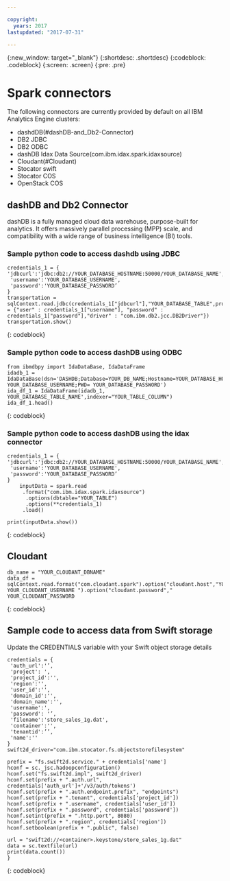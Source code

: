```yaml
---

copyright:
  years: 2017
lastupdated: "2017-07-31"

---
```


<!-- Attribute definitions -->
{:new_window: target="_blank"}
{:shortdesc: .shortdesc}
{:codeblock: .codeblock}
{:screen: .screen}
{:pre: .pre}

#  Spark connectors
The following connectors are currently provided by default on all IBM Analytics Engine clusters:

 * dashdDB(#dashDB-and_Db2-Connector)
  * DB2 JDBC
  * DB2 ODBC
  * dashDB Idax Data Source(com.ibm.idax.spark.idaxsource)
 * Cloudant(#Cloudant)
 * Stocator swift
 * Stocator COS
 * OpenStack COS

## dashDB and Db2 Connector

dashDB is a fully managed cloud data warehouse, purpose-built for analytics. It offers massively parallel processing (MPP) scale, and compatibility with a wide range of business intelligence (BI) tools.

### Sample python code to access dashdb using JDBC
```
credentials_1 = {
'jdbcurl':'jdbc:db2://YOUR_DATABASE_HOSTNAME:50000/YOUR_DATABASE_NAME',
 'username':'YOUR_DATABASE_USERNAME',
 'password':'YOUR_DATABASE_PASSWORD’
}
transportation = sqlContext.read.jdbc(credentials_1["jdbcurl"],"YOUR_DATABASE_TABLE",properties = {"user" : credentials_1["username"], "password" : credentials_1["password"],"driver" : "com.ibm.db2.jcc.DB2Driver"})
transportation.show()
```
{: codeblock}

### Sample python code to access dashDB using ODBC
```
from ibmdbpy import IdaDataBase, IdaDataFrame
idadb_1 = IdaDataBase(dsn='DASHDB;Database=YOUR_DB_NAME;Hostname=YOUR_DATABASE_HOSTNAME;Port=YOUR_DATABASE_PORT;PROTOCOL=TCPIP;UID= YOUR_DATABASE_USERNAME;PWD= YOUR_DATABASE_PASSWORD')
ida_df_1 = IdaDataFrame(idadb_1, YOUR_DATABASE_TABLE_NAME',indexer="YOUR_TABLE_COLUMN")
ida_df_1.head()
```
{: codeblock}

### Sample python code to access dashDB using the idax connector
```
credentials_1 = {
'jdbcurl':'jdbc:db2://YOUR_DATABASE_HOSTNAME:50000/YOUR_DATABASE_NAME',
 'username':'YOUR_DATABASE_USERNAME',
 'password':'YOUR_DATABASE_PASSWORD’
}
    inputData = spark.read
     .format("com.ibm.idax.spark.idaxsource")
      .options(dbtable="YOUR_TABLE")
      .options(**credentials_1)
     .load()

print(inputData.show())
```
{: codeblock}

## Cloudant
```
db_name = "YOUR_CLOUDANT_DBNAME"
data_df = sqlContext.read.format("com.cloudant.spark").option("cloudant.host","YOUR_CLOUDANT_USERNAME.cloudant.com").option("cloudant.username"," YOUR_CLOUDANT_USERNAME ").option("cloudant.password"," YOUR_CLOUDANT_PASSWORD
```
{: codeblock}

## Sample code to access data from Swift storage

Update the CREDENTIALS variable with your Swift object storage details
```
credentials = {
 'auth_url':'’,
 'project': ',
 'project_id':'',
 'region':'',
 'user_id':'',
 'domain_id':'',
 'domain_name':'',
 'username':',
 'password': '’,
 'filename':'store_sales_1g.dat',
 'container':'',
 'tenantid':’’,
 'name':''
}
swift2d_driver="com.ibm.stocator.fs.objectstorefilesystem"

prefix = "fs.swift2d.service." + credentials['name']
hconf = sc._jsc.hadoopconfiguration()
hconf.set("fs.swift2d.impl", swift2d_driver)
hconf.set(prefix + ".auth.url", credentials['auth_url']+'/v3/auth/tokens')
hconf.set(prefix + ".auth.endpoint.prefix", "endpoints")
hconf.set(prefix + ".tenant", credentials['project_id'])
hconf.set(prefix + ".username", credentials['user_id'])
hconf.set(prefix + ".password", credentials['password'])
hconf.setint(prefix + ".http.port", 8080)
hconf.set(prefix + ".region", credentials['region'])
hconf.setboolean(prefix + ".public", false)

url = "swift2d://<container>.keystone/store_sales_1g.dat"
data = sc.textfile(url)
print(data.count())
}        
```
{: codeblock}
